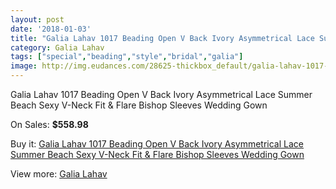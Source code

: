 ```yaml
---
layout: post
date: '2018-01-03'
title: "Galia Lahav 1017 Beading Open V Back Ivory Asymmetrical Lace Summer Beach Sexy V-Neck Fit & Flare Bishop Sleeves Wedding Gown"
category: Galia Lahav
tags: ["special","beading","style","bridal","galia"]
image: http://img.eudances.com/28625-thickbox_default/galia-lahav-1017-beading-open-v-back-ivory-asymmetrical-lace-summer-beach-sexy-v-neck-fit-flare-bishop-sleeves-wedding-gown.jpg
---
```

Galia Lahav 1017 Beading Open V Back Ivory Asymmetrical Lace Summer Beach Sexy V-Neck Fit & Flare Bishop Sleeves Wedding Gown

On Sales: **$558.98**
<a href="https://www.eudances.com/en/galia-lahav/9385-galia-lahav-1017-beading-open-v-back-ivory-asymmetrical-lace-summer-beach-sexy-v-neck-fit-flare-bishop-sleeves-wedding-gown.html"><amp-img layout="responsive" width="600" height="600" src="//img.eudances.com/28625-thickbox_default/galia-lahav-1017-beading-open-v-back-ivory-asymmetrical-lace-summer-beach-sexy-v-neck-fit-flare-bishop-sleeves-wedding-gown.jpg" alt="Galia Lahav 1017 Beading Open V Back Ivory Asymmetrical Lace Summer Beach Sexy V-Neck Fit & Flare Bishop Sleeves Wedding Gown 0" /></a>
<a href="https://www.eudances.com/en/galia-lahav/9385-galia-lahav-1017-beading-open-v-back-ivory-asymmetrical-lace-summer-beach-sexy-v-neck-fit-flare-bishop-sleeves-wedding-gown.html"><amp-img layout="responsive" width="600" height="600" src="//img.eudances.com/28629-thickbox_default/galia-lahav-1017-beading-open-v-back-ivory-asymmetrical-lace-summer-beach-sexy-v-neck-fit-flare-bishop-sleeves-wedding-gown.jpg" alt="Galia Lahav 1017 Beading Open V Back Ivory Asymmetrical Lace Summer Beach Sexy V-Neck Fit & Flare Bishop Sleeves Wedding Gown 1" /></a>
<a href="https://www.eudances.com/en/galia-lahav/9385-galia-lahav-1017-beading-open-v-back-ivory-asymmetrical-lace-summer-beach-sexy-v-neck-fit-flare-bishop-sleeves-wedding-gown.html"><amp-img layout="responsive" width="600" height="600" src="//img.eudances.com/28628-thickbox_default/galia-lahav-1017-beading-open-v-back-ivory-asymmetrical-lace-summer-beach-sexy-v-neck-fit-flare-bishop-sleeves-wedding-gown.jpg" alt="Galia Lahav 1017 Beading Open V Back Ivory Asymmetrical Lace Summer Beach Sexy V-Neck Fit & Flare Bishop Sleeves Wedding Gown 2" /></a>
<a href="https://www.eudances.com/en/galia-lahav/9385-galia-lahav-1017-beading-open-v-back-ivory-asymmetrical-lace-summer-beach-sexy-v-neck-fit-flare-bishop-sleeves-wedding-gown.html"><amp-img layout="responsive" width="600" height="600" src="//img.eudances.com/28627-thickbox_default/galia-lahav-1017-beading-open-v-back-ivory-asymmetrical-lace-summer-beach-sexy-v-neck-fit-flare-bishop-sleeves-wedding-gown.jpg" alt="Galia Lahav 1017 Beading Open V Back Ivory Asymmetrical Lace Summer Beach Sexy V-Neck Fit & Flare Bishop Sleeves Wedding Gown 3" /></a>
<a href="https://www.eudances.com/en/galia-lahav/9385-galia-lahav-1017-beading-open-v-back-ivory-asymmetrical-lace-summer-beach-sexy-v-neck-fit-flare-bishop-sleeves-wedding-gown.html"><amp-img layout="responsive" width="600" height="600" src="//img.eudances.com/28626-thickbox_default/galia-lahav-1017-beading-open-v-back-ivory-asymmetrical-lace-summer-beach-sexy-v-neck-fit-flare-bishop-sleeves-wedding-gown.jpg" alt="Galia Lahav 1017 Beading Open V Back Ivory Asymmetrical Lace Summer Beach Sexy V-Neck Fit & Flare Bishop Sleeves Wedding Gown 4" /></a>

Buy it: [Galia Lahav 1017 Beading Open V Back Ivory Asymmetrical Lace Summer Beach Sexy V-Neck Fit & Flare Bishop Sleeves Wedding Gown](https://www.eudances.com/en/galia-lahav/9385-galia-lahav-1017-beading-open-v-back-ivory-asymmetrical-lace-summer-beach-sexy-v-neck-fit-flare-bishop-sleeves-wedding-gown.html "Galia Lahav 1017 Beading Open V Back Ivory Asymmetrical Lace Summer Beach Sexy V-Neck Fit & Flare Bishop Sleeves Wedding Gown")

View more: [Galia Lahav](https://www.eudances.com/en/119-galia-lahav "Galia Lahav")